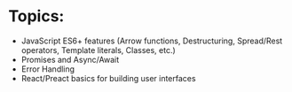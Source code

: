 # **Topics:** 

- JavaScript ES6+ features (Arrow functions, Destructuring, Spread/Rest operators, Template literals, Classes, etc.)
- Promises and Async/Await
- Error Handling
- React/Preact basics for building user interfaces
